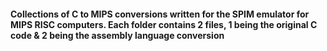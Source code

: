 #### Collections of C to MIPS conversions written for the SPIM emulator for MIPS RISC computers. Each folder contains 2 files, 1 being the original C code & 2 being the assembly language conversion
